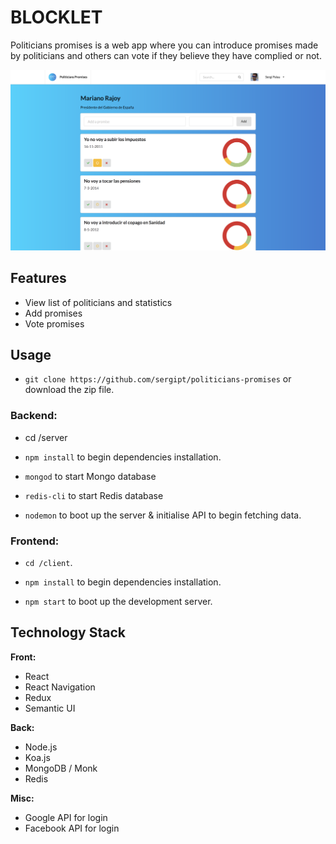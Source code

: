 # BLOCKLET

Politicians promises is a web app where you can introduce promises made by politicians and others can vote if they believe they have complied or not.

![](screenshot.png)

## Features

* View list of politicians and statistics
* Add promises
* Vote promises

## Usage

* `git clone https://github.com/sergipt/politicians-promises` or download the zip file.

### Backend:

* cd /server

* `npm install` to begin dependencies installation.

* `mongod` to start Mongo database

* `redis-cli` to start Redis database

* `nodemon` to boot up the server & initialise API to begin fetching data.

### Frontend:

* `cd /client`.

* `npm install` to begin dependencies installation.

* `npm start` to boot up the development server.

## Technology Stack

**Front:**

* React
* React Navigation
* Redux
* Semantic UI

**Back:**

* Node.js
* Koa.js
* MongoDB / Monk
* Redis

**Misc:**

* Google API for login
* Facebook API for login